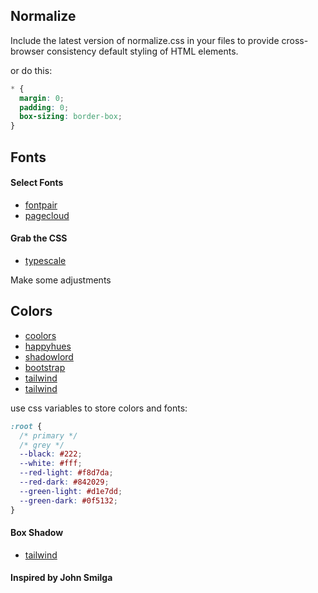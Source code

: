 ## Normalize
Include the latest version of normalize.css in your files to provide cross-browser consistency default styling of HTML elements.

or do this:
```css
* {
  margin: 0;
  padding: 0;
  box-sizing: border-box;
}
```

## Fonts

#### Select Fonts

- [fontpair](https://www.fontpair.co/)
- [pagecloud](https://www.pagecloud.com/blog/best-google-fonts-pairings)

#### Grab the CSS

- [typescale](https://type-scale.com/)

Make some adjustments

## Colors

- [coolors](https://coolors.co/)
- [happyhues](https://www.happyhues.co/)
- [shadowlord](https://noeldelgado.github.io/shadowlord/#73fdad)
- [bootstrap](https://getbootstrap.com/docs/5.0/customize/color/#color-sass-maps)
- [tailwind](https://tailwindcss.com/docs/customizing-colors#color-palette-reference)
- [tailwind](https://tailwindcss.com/docs/customizing-colors#color-palette-reference)

use css variables to store colors and fonts:
```css
:root {
  /* primary */
  /* grey */
  --black: #222;
  --white: #fff;
  --red-light: #f8d7da;
  --red-dark: #842029;
  --green-light: #d1e7dd;
  --green-dark: #0f5132;
}
```

#### Box Shadow

- [tailwind](https://tailwindcss.com/docs/box-shadow)

#### Inspired by John Smilga